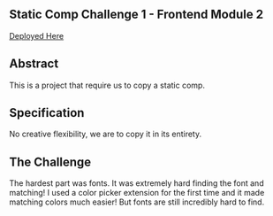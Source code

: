 ## Static Comp Challenge 1 - Frontend Module 2

[Deployed Here](https://rushyyz.live/dogStaticComp/)

## Abstract
This is a project that require us to copy a static comp.

## Specification
No creative flexibility, we are to copy it in its entirety. 

## The Challenge
The hardest part was fonts. It was extremely hard finding the font and matching! I used a color picker extension for the first time and it made matching colors much easier! But fonts are still incredibly hard to find. 
